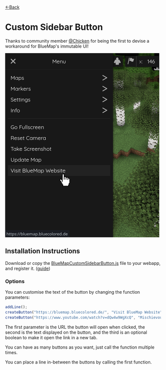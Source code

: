 [←Back](..)

# Custom Sidebar Button
Thanks to community member [@Chicken](https://github.com/Chicken/)
for being the first to devise a workaround for BlueMap's immutable UI!

![a screenshot of the custom button in the sidebar](example.png)

## Installation Instructions
Download or copy the [BlueMapCustomSidebarButton.js](BlueMapCustomSidebarButton.js) file to your webapp, and register it.
([guide](https://bluemap.bluecolored.de/community/Customisation.html#custom-scripts-behaviour))

### Options
You can customise the text of the button by changing the function parameters:
```js
addLine();
createButton("https://bluemap.bluecolored.de/", "Visit BlueMap Website");
createButton("https://www.youtube.com/watch?v=dQw4w9WgXcQ", "Mischievous Button", true);
```

The first parameter is the URL the button will open when clicked,
the second is the text displayed on the button,
and the third is an optional boolean to make it open the link in a new tab.

You can have as many buttons as you want, just call the function multiple times.

You can place a line in-between the buttons by calling the first function.
